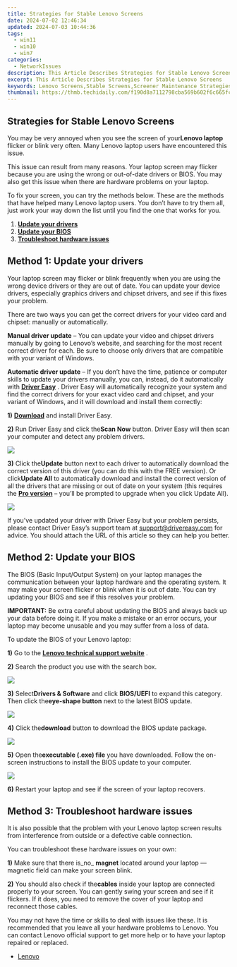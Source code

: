 ```yaml
---
title: Strategies for Stable Lenovo Screens
date: 2024-07-02 12:46:34
updated: 2024-07-03 10:44:36
tags:
  - win11
  - win10
  - win7
categories:
  - NetworkIssues
description: This Article Describes Strategies for Stable Lenovo Screens
excerpt: This Article Describes Strategies for Stable Lenovo Screens
keywords: Lenovo Screens,Stable Screens,Screener Maintenance Strategies,Lenovo Display Repair Tips,Screen Optimization Techniques,Lenovo Screens Troubleshooting,Enhancing Screen Durability
thumbnail: https://thmb.techidaily.com/f190d8a7112798cba569b602f6c665fc16f642849f8a20bc7170c2547e3c8b5d.jpg
---
```


## Strategies for Stable Lenovo Screens

 You may be very annoyed when you see the screen of your**Lenovo laptop** flicker or blink very often. Many Lenovo laptop users have encountered this issue.

 This issue can result from many reasons. Your laptop screen may flicker because you are using the wrong or out-of-date drivers or BIOS. You may also get this issue when there are hardware problems on your laptop.

 To fix your screen, you can try the methods below. These are the methods that have helped many Lenovo laptop users. You don’t have to try them all, just work your way down the list until you find the one that works for you.

1. **[Update your drivers](#a)**
2. **[Update your BIOS](#b)**
3. **[Troubleshoot hardware issues](#c)**

## Method 1: Update your drivers

 Your laptop screen may flicker or blink frequently when you are using the wrong device drivers or they are out of date. You can update your device drivers, especially graphics drivers and chipset drivers, and see if this fixes your problem.

 There are two ways you can get the correct drivers for your video card and chipset: manually or automatically.

**Manual driver update** – You can update your video and chipset drivers manually by going to Lenovo’s website, and searching for the most recent correct driver for each. Be sure to choose only drivers that are compatible with your variant of Windows.

**Automatic driver update** – If you don’t have the time, patience or computer skills to update your drivers manually, you can, instead, do it automatically with [**Driver Easy**](https://tools.techidaily.com/drivereasy/download/) . Driver Easy will automatically recognize your system and find the correct drivers for your exact video card and chipset, and your variant of Windows, and it will download and install them correctly:

**1)** [**Download**](https://tools.techidaily.com/drivereasy/download/) and install Driver Easy.

**2)** Run Driver Easy and click the**Scan Now** button. Driver Easy will then scan your computer and detect any problem drivers.

![](https://images.drivereasy.com/wp-content/uploads/2017/07/img_597858796d417.png)

**3)**  Click the**Update** button next to each driver to automatically download the correct version of this driver (you can do this with the FREE version). Or click**Update All** to automatically download and install the correct version of all the drivers that are missing or out of date on your system (this requires the [**Pro version**](https://tools.techidaily.com/drivereasy/download/) – you’ll be prompted to upgrade when you click Update All).

![](https://images.drivereasy.com/wp-content/uploads/2017/07/img_597859a7e365f.jpg)

 If you’ve updated your driver with Driver Easy but your problem persists, please contact Driver Easy’s support team at <support@drivereasy.com> for advice. You should attach the URL of this article so they can help you better.

## Method 2: Update your BIOS

 The BIOS (Basic Input/Output System) on your laptop manages the communication between your laptop hardware and the operating system. It may make your screen flicker or blink when it is out of date. You can try updating your BIOS and see if this resolves your problem.

**IMPORTANT:** Be extra careful about updating the BIOS and always back up your data before doing it. If you make a mistake or an error occurs, your laptop may become unusable and you may suffer from a loss of data.

To update the BIOS of your Lenovo laptop:

**1)** Go to the [**Lenovo technical support website**](https://shop-links.co/link/?exclusive=1&publisher_slug=itechdaily19598&url=http%3A%2F%2Fpcsupport.lenovo.com%2Fus%2Fen%2F) .

**2)**  Search the product you use with the search box.

![](https://images.drivereasy.com/wp-content/uploads/2017/07/img_59795b8f49038.jpg)

**3)**  Select**Drivers & Software** and click **BIOS/UEFI** to expand this category. Then click the**eye-shape button** next to the latest BIOS update.

![](https://images.drivereasy.com/wp-content/uploads/2017/07/img_59795c2f6d56b.jpg)

**4)**  Click the**download** button to download the BIOS update package.

![](https://images.drivereasy.com/wp-content/uploads/2017/07/img_59795ce5b8c59.jpg)

**5)**  Open the**executable (.exe) file** you have downloaded. Follow the on-screen instructions to install the BIOS update to your computer.

![](https://images.drivereasy.com/wp-content/uploads/2017/07/img_59795da0904c0.png)

**6)** Restart your laptop and see if the screen of your laptop recovers.

## Method 3: Troubleshoot hardware issues

 It is also possible that the problem with your Lenovo laptop screen results from interference from outside or a defective cable connection.

You can troubleshoot these hardware issues on your own:

**1)** Make sure that there is_no_ **magnet** located around your laptop — magnetic field can make your screen blink.

**2)** You should also check if the**cables** inside your laptop are connected properly to your screen. You can gently swing your screen and see if it flickers. If it does, you need to remove the cover of your laptop and reconnect those cables.

 You may not have the time or skills to deal with issues like these. It is recommended that you leave all your hardware problems to Lenovo. You can contact Lenovo official support to get more help or to have your laptop repaired or replaced.

* [Lenovo](https://tools.techidaily.com/drivereasy/download/)

<ins class="adsbygoogle"
     style="display:block"
     data-ad-format="autorelaxed"
     data-ad-client="ca-pub-7571918770474297"
     data-ad-slot="1223367746"></ins>



<ins class="adsbygoogle"
     style="display:block"
     data-ad-client="ca-pub-7571918770474297"
     data-ad-slot="8358498916"
     data-ad-format="auto"
     data-full-width-responsive="true"></ins>
